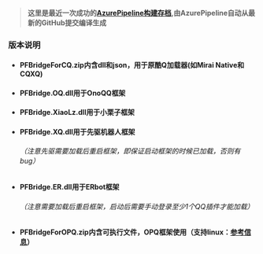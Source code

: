> #### 这里是最近一次成功的[AzurePipeline构建存档](https://dev.azure.com/gaoxinhong2004/PFBridge/_build?definitionId=2&view=runs&statusFilter=succeeded),由AzurePipeline自动从最新的GitHub提交编译生成
### 版本说明
 - <h4>PFBridgeForCQ.zip内含dll和json，用于原酷Q加载器(如Mirai Native和CQXQ)</h4>
 - #### PFBridge.OQ.dll用于OnoQQ框架
 - #### PFBridge.XiaoLz.dll用于小栗子框架
 - #### PFBridge.XQ.dll用于先驱机器人框架<h6>（注意先驱需要加载后重启框架，即保证启动框架的时候已加载，否则有bug）</h6>
 - #### PFBridge.ER.dll用于ERbot框架<h6>（注意需要加载后重启框架，启动后需要手动登录至少1个QQ插件才能加载）</h6>
 - #### PFBridgeForOPQ.zip内含可执行文件，OPQ框架使用（支持linux：[参考信息](https://github.com/traceless0929/Traceless.OPQ)）